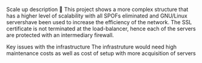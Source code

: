 Scale up description 🐬
This project shows a more complex structure that has a higher level of scalability with all SPOFs eliminated and GNU/Linux servershave been used to increase the efficiency of the network. The SSL certificate is not terminated at the load-balancer, hence each of the servers are protected with an intermediary firewall.

Key issues with the infrastructure
The infrastruture would need high maintenance costs as well as cost of setup with more acquisition of servers
